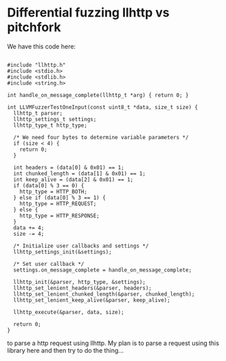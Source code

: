 # Differential fuzzing llhttp vs pitchfork

We have this code here:

```

#include "llhttp.h"
#include <stdio.h>
#include <stdlib.h>
#include <string.h>

int handle_on_message_complete(llhttp_t *arg) { return 0; }

int LLVMFuzzerTestOneInput(const uint8_t *data, size_t size) {
  llhttp_t parser;
  llhttp_settings_t settings;
  llhttp_type_t http_type;

  /* We need four bytes to determine variable parameters */
  if (size < 4) {
    return 0;
  }

  int headers = (data[0] & 0x01) == 1;
  int chunked_length = (data[1] & 0x01) == 1;
  int keep_alive = (data[2] & 0x01) == 1;
  if (data[0] % 3 == 0) {
    http_type = HTTP_BOTH;
  } else if (data[0] % 3 == 1) {
    http_type = HTTP_REQUEST;
  } else {
    http_type = HTTP_RESPONSE;
  }
  data += 4;
  size -= 4;

  /* Initialize user callbacks and settings */
  llhttp_settings_init(&settings);

  /* Set user callback */
  settings.on_message_complete = handle_on_message_complete;

  llhttp_init(&parser, http_type, &settings);
  llhttp_set_lenient_headers(&parser, headers);
  llhttp_set_lenient_chunked_length(&parser, chunked_length);
  llhttp_set_lenient_keep_alive(&parser, keep_alive);

  llhttp_execute(&parser, data, size);

  return 0;
}

```

to parse a http request using llhttp. My plan is to parse a request using this library here and then try to do the thing...




